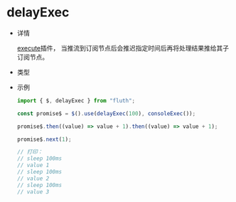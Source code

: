 # delayExec

- 详情

  [execute](/cn/guide/plugin.html#execute-插件)插件， 当推流到订阅节点后会推迟指定时间后再将处理结果推给其子订阅节点。

- 类型

- 示例

  ```typescript
  import { $, delayExec } from "fluth";

  const promise$ = $().use(delayExec(100), consoleExec());

  promise$.then((value) => value + 1).then((value) => value + 1);

  promise$.next(1);

  // 打印：
  // sleep 100ms
  // value 1
  // sleep 100ms
  // value 2
  // sleep 100ms
  // value 3
  ```
